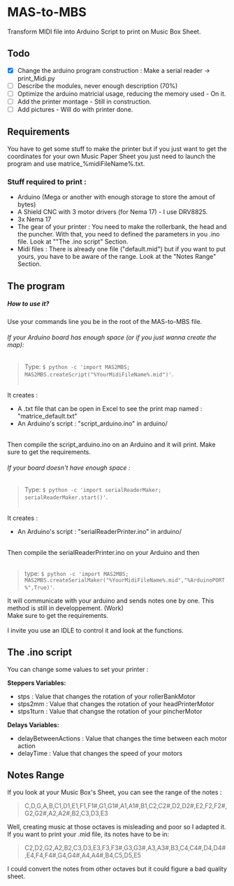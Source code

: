# MAS-to-MBS
Transform MIDI file into Arduino Script to print on Music Box Sheet.

## Todo

- [x] Change the arduino program construction : Make a serial reader -> print_Midi.py
- [ ] Describe the modules, never enough description  (70%)
- [ ] Optimize the arduino matricial usage, reducing the memory used - On it.
- [ ] Add the printer montage - Still in construction.
- [ ] Add pictures - Will do with printer done.

## Requirements
You have to get some stuff to make the printer but if you just want to get
the coordinates for your own Music Paper Sheet you just need to launch the program and use matrice_%midiFileName%.txt.<br/>
### Stuff required to print :
- Arduino (Mega or another with enough storage to store the amout of bytes)
- A Shield CNC with 3 motor drivers (for Nema 17) - I use DRV8825.
- 3x Nema 17
- The gear of your printer : You need to make the rollerbank, the head and the puncher. With that, you need to defined the parameters in you .ino file. Look at ""The .ino script" Section.
- Midi files : There is already one file ("default.mid") but if you want to put yours, you have to be aware of the range. Look at the "Notes Range" Section.

## The program

##### How to use it?
Use your commands line you be in the root of the MAS-to-MBS file.
###### If your Arduino board has enough space (or if you just wanna create the map):
> Type: `$ python -c 'import MAS2MBS; MAS2MBS.createScript("%YourMidiFileName%.mid")'`.<br/><br/>  

It creates :  
- A .txt file that can be open in Excel to see the print map named : "matrice_default.txt"
- An Arduino's script : "script_arduino.ino" in arduino/
<br/>
Then compile the script_arduino.ino on an Arduino and it will print. Make sure to get the requirements.

###### If your board doesn't have enough space :
> Type: `$ python -c 'import serialReaderMaker; serialReaderMaker.start()'`.<br/><br/>  

It creates :  
- An Arduino's script : "serialReaderPrinter.ino" in arduino/
<br/>
Then compile the serialReaderPrinter.ino on your Arduino and then <br/><br/> 

> type: `$ python -c 'import MAS2MBS; MAS2MBS.createSerialMaker("%YourMidiFileName%.mid","%ArduinoPORT%",True)'`.<br/>

It will communicate with your arduino and sends notes one by one. This method is still in developpement. (Work)<br/> 
Make sure to get the requirements.<br/><br/>
I invite you use an IDLE to control it and look at the functions.

## The .ino script
You can change some values to set your printer :

__Steppers Variables:__ <br/>
- stps : Value that changes the rotation of your rollerBankMotor
- stps2mm : Value that changes the rotation of your headPrinterMotor
- stps1turn : Value that changse the rotation of your pincherMotor

__Delays Variables:__ <br/>
- delayBetweenActions : Value that changes the time between each motor action
- delayTime : Value that changes the speed of your motors

## Notes Range
If you look at your Music Box's Sheet, you can see the range of the notes :<br/>
> C,D,G,A,B,C1,D1,E1,F1,F1#,G1,G1#,A1,A1#,B1,C2,C2#,D2,D2#,E2,F2,F2#,G2,G2#,A2,A2#,B2,C3,D3,E3<br/>

Well, creating music at those octaves is misleading and poor so I adapted it.
If you want to print your .mid file, its notes have to be in:<br/>
> C2,D2,G2,A2,B2,C3,D3,E3,F3,F3#,G3,G3#,A3,A3#,B3,C4,C4#,D4,D4#,E4,F4,F4#,G4,G4#,A4,A4#,B4,C5,D5,E5<br/>

I could convert the notes from other octaves but it could figure a bad quality sheet. 
